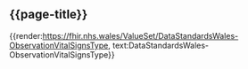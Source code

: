 <div class="warning"><span class="ImplementWarn"></span></div>

## {{page-title}}

{{render:https://fhir.nhs.wales/ValueSet/DataStandardsWales-ObservationVitalSignsType, text:DataStandardsWales-ObservationVitalSignsType}}